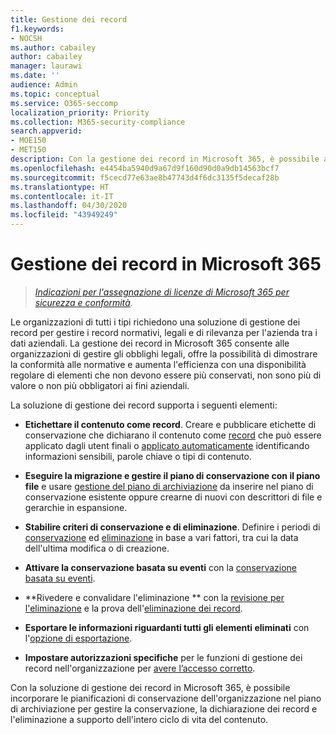 ```yaml
---
title: Gestione dei record
f1.keywords:
- NOCSH
ms.author: cabailey
author: cabailey
manager: laurawi
ms.date: ''
audience: Admin
ms.topic: conceptual
ms.service: O365-seccomp
localization_priority: Priority
ms.collection: M365-security-compliance
search.appverid:
- MOE150
- MET150
description: Con la gestione dei record in Microsoft 365, è possibile applicare le pianificazioni di conservazione specifiche dell'organizzazione in un piano di archiviazione per gestire la conservazione, la dichiarazione dei record e l'eliminazione a supporto dell'intero ciclo di vita del contenuto.
ms.openlocfilehash: e4454ba5940d9a67d9f160d90d0a9db14563bcf7
ms.sourcegitcommit: f5cecd77e63ae8b47743d4f6dc3135f5decaf28b
ms.translationtype: HT
ms.contentlocale: it-IT
ms.lasthandoff: 04/30/2020
ms.locfileid: "43949249"
---
```

# <a name="records-management-in-microsoft-365"></a>Gestione dei record in Microsoft 365

>*[Indicazioni per l'assegnazione di licenze di Microsoft 365 per sicurezza e conformità](https://aka.ms/ComplianceSD).*

Le organizzazioni di tutti i tipi richiedono una soluzione di gestione dei record per gestire i record normativi, legali e di rilevanza per l'azienda tra i dati aziendali. La gestione dei record in Microsoft 365 consente alle organizzazioni di gestire gli obblighi legali, offre la possibilità di dimostrare la conformità alle normative e aumenta l'efficienza con una disponibilità regolare di elementi che non devono essere più conservati, non sono più di valore o non più obbligatori ai fini aziendali.

La soluzione di gestione dei record supporta i seguenti elementi:

- **Etichettare il contenuto come record**. Creare e pubblicare etichette di conservazione che dichiarano il contenuto come [record](records.md) che può essere applicato dagli utent finali o [applicato automaticamente](labels.md#applying-a-retention-label-automatically-based-on-conditions) identificando informazioni sensibili, parole chiave o tipi di contenuto.

- **Eseguire la migrazione e gestire il piano di conservazione con il piano file** e usare [gestione del piano di archiviazione](file-plan-manager.md) da inserire nel piano di conservazione esistente oppure crearne di nuovi con descrittori di file e gerarchie in espansione.

- **Stabilire criteri di conservazione e di eliminazione**. Definire i periodi di [conservazione](retention-policies.md#retaining-content-for-a-specific-period-of-time) ed [eliminazione](retention-policies.md#deleting-content-thats-older-than-a-specific-age) in base a vari fattori, tra cui la data dell'ultima modifica o di creazione.

- **Attivare la conservazione basata su eventi** con la [conservazione basata su eventi](event-driven-retention.md).

- **Rivedere e convalidare l'eliminazione ** con la [revisione per l'eliminazione](disposition.md#disposition-reviews) e la prova dell'[eliminazione dei record](disposition.md#disposition-of-records).

- **Esportare le informazioni riguardanti tutti gli elementi eliminati** con l'[opzione di esportazione](disposition.md#filter-and-export-the-views).

- **Impostare autorizzazioni specifiche** per le funzioni di gestione dei record nell'organizzazione per [avere l’accesso corretto](../security/office-365-security/permissions-in-the-security-and-compliance-center.md).

Con la soluzione di gestione dei record in Microsoft 365, è possibile incorporare le pianificazioni di conservazione dell'organizzazione nel piano di archiviazione per gestire la conservazione, la dichiarazione dei record e l'eliminazione a supporto dell'intero ciclo di vita del contenuto.
